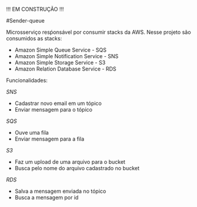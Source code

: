 !!! EM CONSTRUÇÃO !!!

#Sender-queue

Microsserviço resṕonsável  por consumir stacks da AWS. Nesse projeto são consumidos as stacks:
- Amazon Simple Queue Service - SQS
- Amazon Simple Notification Service - SNS
- Amazon Simple Storage Service - S3
- Amazon Relation Database Service - RDS

Funcionalidades:

 *SNS*
- Cadastrar novo email em um tópico
- Enviar mensagem para o tópico

 *SQS*
- Ouve uma fila
- Enviar mensagem para a fila

 *S3*
- Faz um upload de uma arquivo para o bucket
- Busca pelo nome do arquivo cadastrado no bucket

 *RDS*
- Salva a mensagem enviada no tópico
- Busca a mensagem por id 


